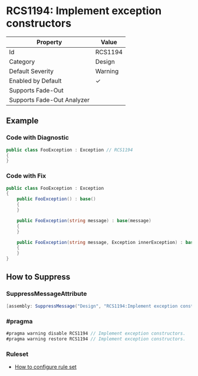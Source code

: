 # RCS1194: Implement exception constructors

| Property | Value |
| -------- | ----- |
| Id | RCS1194 |
| Category | Design |
| Default Severity | Warning |
| Enabled by Default | &#x2713; |
| Supports Fade\-Out |  |
| Supports Fade\-Out Analyzer |  |

## Example

### Code with Diagnostic

```csharp
public class FooException : Exception // RCS1194
{
}
```

### Code with Fix

```csharp
public class FooException : Exception
{
    public FooException() : base()
    {
    }

    public FooException(string message) : base(message)
    {
    }

    public FooException(string message, Exception innerException) : base(message, innerException)
    {
    }
}
```

## How to Suppress

### SuppressMessageAttribute

```csharp
[assembly: SuppressMessage("Design", "RCS1194:Implement exception constructors.", Justification = "<Pending>")]
```

### \#pragma

```csharp
#pragma warning disable RCS1194 // Implement exception constructors.
#pragma warning restore RCS1194 // Implement exception constructors.
```

### Ruleset

* [How to configure rule set](../HowToConfigureAnalyzers.md)

